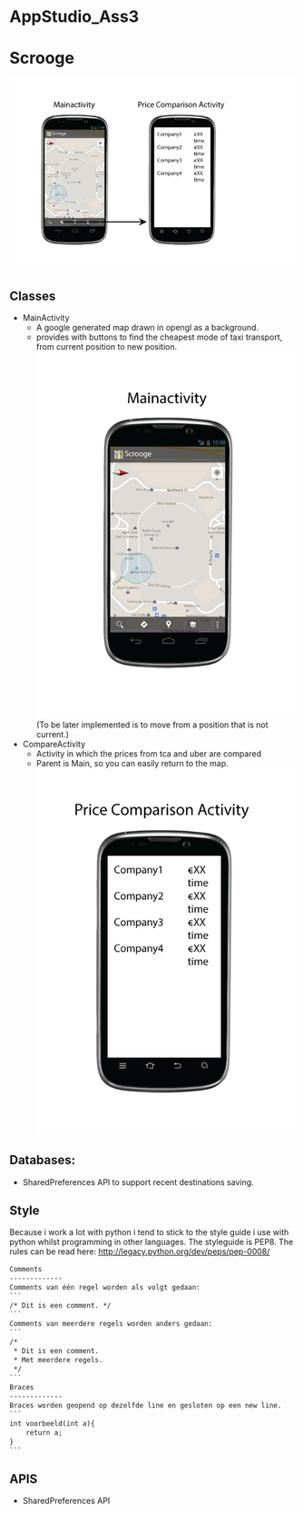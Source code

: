 AppStudio_Ass3
==============
# Scrooge
![Image of RawDesign](https://raw.githubusercontent.com/Snuggert/AppStudio_Ass3/master/doc/design.jpg)

## Classes
* MainActivity
    * A google generated map drawn in opengl as a background.
    * provides with buttons to find the cheapest mode of taxi transport, from current position to new position.
![Image of RawDesign](https://raw.githubusercontent.com/Snuggert/AppStudio_Ass3/master/doc/main_design.jpg)
(To be later implemented is to move from a position that is not current.)
* CompareActivity
    * Activity in which the prices from tca and uber are compared
    * Parent is Main, so you can easily return to the map.
![Image of RawDesign](https://raw.githubusercontent.com/Snuggert/AppStudio_Ass3/master/doc/price_design.jpg)

Databases:
-------------
*  SharedPreferences API to support recent destinations saving.

## Style
Because i work a lot with python i tend to stick to the style guide i use with python whilst programming in other languages. The styleguide is PEP8. The rules can be read here: http://legacy.python.org/dev/peps/pep-0008/

    Comments
    -------------
    Comments van één regel worden als volgt gedaan:
    ```
    /* Dit is een comment. */
    ```
    Comments van meerdere regels worden anders gedaan:
    ```
    /*
     * Dit is een comment.
     * Met meerdere regels.
     */
    ```
    Braces
    -------------
    Braces worden geopend op dezelfde line en gesloten op een new line.
    ```
    int voorbeeld(int a){
        return a;
    }
    ```

## APIS
* SharedPreferences API
